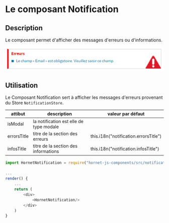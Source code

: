# Le composant Notification

## Description

Le composant permet d'afficher des messages d'erreurs ou d'informations.

![notification](./sources/composants/basique/notification.png)

## Utilisation

Le Composant Notification sert à afficher les messages d'erreurs provenant du Store `NotificationStore`.

| attibut     | description                                                        | valeur par défaut                     |
| ----------- | ------------------------------------------------------------------ | ------------------------------------- |
| isModal     | la notification est elle de type modale                            |                                       |
| errorsTitle | titre de la section des erreurs                                    | this.i18n("notification.errorsTitle") |
| infosTitle  | titre de la section des informations                               | this.i18n("notification.infosTitle")  |

```javascript
import HornetNotification = require("hornet-js-components/src/notification/notification");

...
render() {
    ...
    return (
        <div>
            <HornetNotification/>
        </div>
    )
}
```
